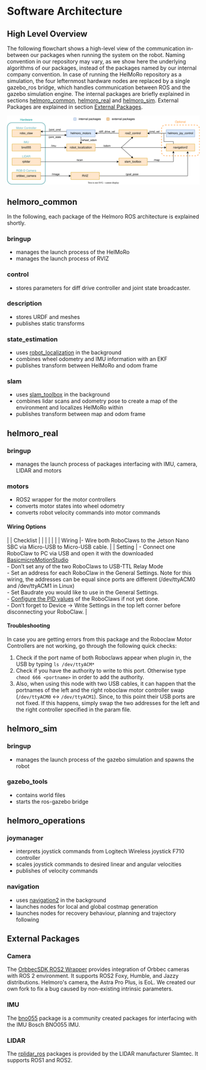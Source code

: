 # Software Architecture
## High Level Overview
The following flowchart shows a high-level view of the communication in-between our packages when running the system on the robot. Naming convention in our repository may vary, as we show here the underlying algorithms of our packages, instead of the packages named by our internal company convention. In case of running the HelMoRo repository as a simulation, the four lefternmost hardware nodes are replaced by a single gazebo_ros bridge, which handles communication between ROS and the gazebo simulation engine. The internal packages are briefly explained in sections [helmoro_common](#helmoro_common), [helmoro_real](#helmoro_real) and [helmoro_sim](#helmoro_sim). External Packages are explained in section [External Packages](#external-packages). 

![This image shows the high level communication between the our ROS packages](pictures/high_level_communication.drawio.svg "High Level Communication")

## helmoro_common

In the following, each package of the Helmoro ROS architecture is explained shortly.

### bringup
- manages the launch process of the HelMoRo
- manages the launch process of RVIZ

### control
- stores parameters for diff drive controller and joint state broadcaster.

### description
- stores URDF and meshes
- publishes static transforms

### state_estimation
- uses [robot_localization](http://docs.ros.org/en/melodic/api/robot_localization/html/index.html) in the background
- combines wheel odometry and IMU information with an EKF
- publishes transform between HelMoRo and odom frame

### slam
- uses [slam_toolbox](https://docs.ros.org/en/humble/p/slam_toolbox/) in the background
- combines lidar scans and odometry pose to create a map of the environment and localizes HelMoRo within
- publishes transform between map and odom frame

## helmoro_real
### bringup
- manages the launch process of packages interfacing with IMU, camera, LIDAR and motors

### motors
- ROS2 wrapper for the motor controllers
- converts motor states into wheel odometry
- converts robot velocity commands into motor commands

#### Wiring Options

|  | Checklist | |
|  |  |  |
| Wiring  |- Wire both RoboClaws to the Jetson Nano SBC via Micro-USB to Micro-USB cable. |
| Setting | - Connect one RoboClaw to PC via USB and open it with the downloaded [BasicmicroMotionStudio](https://www.basicmicro.com/downloads) <br>- Don’t set any of the two RoboClaws to USB-TTL Relay Mode <br>- Set an address for each RoboClaw in the General Settings. Note for this wiring, the addresses can be equal since ports are different (/dev/ttyACM0 and /dev/ttyACM1 in Linux) <br>- Set Baudrate you would like to use in the General Settings. <br>- [Configure the PID values](https://resources.basicmicro.com/auto-tuning-with-motion-studio) of the RoboClaws if not yet done. <br>- Don’t forget to Device &rarr; Write Settings in the top left corner before disconnecting your RoboClaw. |

#### Troubleshooting

In case you are getting errors from this package and the Roboclaw Motor Controllers are not working, go through the following quick checks:

1. Check if the port name of both Roboclaws appear when plugin in, the USB by typing `ls /dev/ttyACM*`
2. Check if you have the authority to write to this port. Otherwise type `chmod 666 <portname>` in order to add the authority.
3. Also, when using this node with two USB cables, it can happen that the portnames of the left and the right roboclaw motor controller swap (`/dev/ttyACM0` <-> `/dev/ttyACM1`). Since, to this point their USB ports are not fixed. If this happens, simply swap the two addresses for the left and the right controller specified in the param file.


## helmoro_sim
### bringup
- manages the launch process of the gazebo simulation and spawns the robot

### gazebo_tools
- contains world files
- starts the ros-gazebo bridge

## helmoro_operations
### joymanager
- interprets joystick commands from Logitech Wireless joystick F710 controller
- scales joystick commands to desired linear and angular velocities
- publishes of velocity commands

### navigation
- uses [navigation2](https://docs.nav2.org/) in the background
- launches nodes for local and global costmap generation
- launches nodes for recovery behaviour, planning and trajectory following


## External Packages

### Camera
The [OrbbecSDK ROS2 Wrapper](https://github.com/Helbling-Technik/HelMoRo_OrbbecSDK_ROS2) provides integration of Orbbec cameras with ROS 2 environment. It supports ROS2 Foxy, Humble, and Jazzy distributions. Helmoro's camera, the Astra Pro Plus, is EoL. We created our own fork to fix a bug caused by non-existing intrinsic parameters.

### IMU
The [bno055](https://github.com/flynneva/bno055.git) package is a community created packages for interfacing with the IMU Bosch BNO055 IMU.

### LIDAR
The [rplidar_ros](https://github.com/Slamtec/rplidar_ros) packages is provided by the LIDAR manufacturer Slamtec. It supports ROS1 and ROS2.
